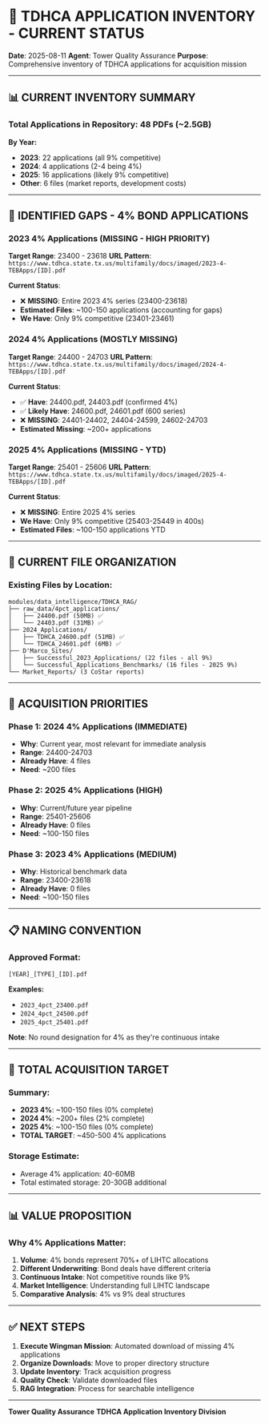 # 📄 TDHCA APPLICATION INVENTORY - CURRENT STATUS

**Date**: 2025-08-11
**Agent**: Tower Quality Assurance
**Purpose**: Comprehensive inventory of TDHCA applications for acquisition mission

---

## 📊 CURRENT INVENTORY SUMMARY

### Total Applications in Repository: 48 PDFs (~2.5GB)

**By Year:**
- **2023**: 22 applications (all 9% competitive)
- **2024**: 4 applications (2-4 being 4%)
- **2025**: 16 applications (likely 9% competitive)
- **Other**: 6 files (market reports, development costs)

---

## 🎯 IDENTIFIED GAPS - 4% BOND APPLICATIONS

### 2023 4% Applications (MISSING - HIGH PRIORITY)
**Target Range**: 23400 - 23618
**URL Pattern**: `https://www.tdhca.state.tx.us/multifamily/docs/imaged/2023-4-TEBApps/[ID].pdf`

**Current Status**:
- ❌ **MISSING**: Entire 2023 4% series (23400-23618)
- **Estimated Files**: ~100-150 applications (accounting for gaps)
- **We Have**: Only 9% competitive (23401-23461)

### 2024 4% Applications (MOSTLY MISSING)
**Target Range**: 24400 - 24703
**URL Pattern**: `https://www.tdhca.state.tx.us/multifamily/docs/imaged/2024-4-TEBApps/[ID].pdf`

**Current Status**:
- ✅ **Have**: 24400.pdf, 24403.pdf (confirmed 4%)
- ✅ **Likely Have**: 24600.pdf, 24601.pdf (600 series)
- ❌ **MISSING**: 24401-24402, 24404-24599, 24602-24703
- **Estimated Missing**: ~200+ applications

### 2025 4% Applications (MISSING - YTD)
**Target Range**: 25401 - 25606
**URL Pattern**: `https://www.tdhca.state.tx.us/multifamily/docs/imaged/2025-4-TEBApps/[ID].pdf`

**Current Status**:
- ❌ **MISSING**: Entire 2025 4% series
- **We Have**: Only 9% competitive (25403-25449 in 400s)
- **Estimated Files**: ~100-150 applications YTD

---

## 📁 CURRENT FILE ORGANIZATION

### Existing Files by Location:

```
modules/data_intelligence/TDHCA_RAG/
├── raw_data/4pct_applications/
│   ├── 24400.pdf (50MB) ✅
│   └── 24403.pdf (31MB) ✅
├── 2024_Applications/
│   ├── TDHCA_24600.pdf (51MB) ✅
│   └── TDHCA_24601.pdf (6MB) ✅
├── D'Marco_Sites/
│   ├── Successful_2023_Applications/ (22 files - all 9%)
│   └── Successful_Applications_Benchmarks/ (16 files - 2025 9%)
└── Market_Reports/ (3 CoStar reports)
```

---

## 🚀 ACQUISITION PRIORITIES

### Phase 1: 2024 4% Applications (IMMEDIATE)
- **Why**: Current year, most relevant for immediate analysis
- **Range**: 24400-24703
- **Already Have**: 4 files
- **Need**: ~200 files

### Phase 2: 2025 4% Applications (HIGH)
- **Why**: Current/future year pipeline
- **Range**: 25401-25606
- **Already Have**: 0 files
- **Need**: ~100-150 files

### Phase 3: 2023 4% Applications (MEDIUM)
- **Why**: Historical benchmark data
- **Range**: 23400-23618
- **Already Have**: 0 files
- **Need**: ~100-150 files

---

## 📋 NAMING CONVENTION

### Approved Format:
`[YEAR]_[TYPE]_[ID].pdf`

**Examples:**
- `2023_4pct_23400.pdf`
- `2024_4pct_24500.pdf`
- `2025_4pct_25401.pdf`

**Note**: No round designation for 4% as they're continuous intake

---

## 🎯 TOTAL ACQUISITION TARGET

### Summary:
- **2023 4%**: ~100-150 files (0% complete)
- **2024 4%**: ~200+ files (2% complete)
- **2025 4%**: ~100-150 files (0% complete)
- **TOTAL TARGET**: ~450-500 4% applications

### Storage Estimate:
- Average 4% application: 40-60MB
- Total estimated storage: 20-30GB additional

---

## 📊 VALUE PROPOSITION

### Why 4% Applications Matter:
1. **Volume**: 4% bonds represent 70%+ of LIHTC allocations
2. **Different Underwriting**: Bond deals have different criteria
3. **Continuous Intake**: Not competitive rounds like 9%
4. **Market Intelligence**: Understanding full LIHTC landscape
5. **Comparative Analysis**: 4% vs 9% deal structures

---

## ✅ NEXT STEPS

1. **Execute Wingman Mission**: Automated download of missing 4% applications
2. **Organize Downloads**: Move to proper directory structure
3. **Update Inventory**: Track acquisition progress
4. **Quality Check**: Validate downloaded files
5. **RAG Integration**: Process for searchable intelligence

---

**Tower Quality Assurance**
**TDHCA Application Inventory Division**